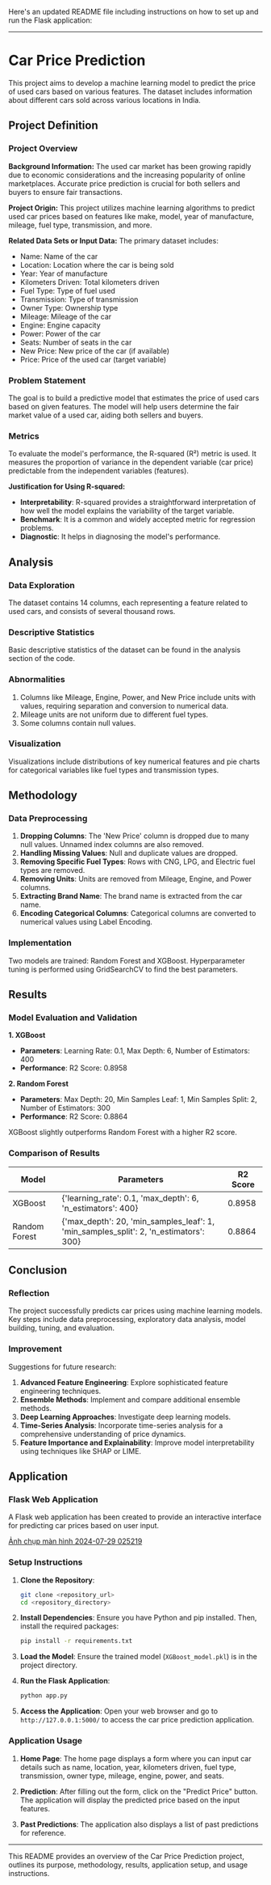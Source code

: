 Here's an updated README file including instructions on how to set up and run the Flask application:

---

# Car Price Prediction

This project aims to develop a machine learning model to predict the price of used cars based on various features. The dataset includes information about different cars sold across various locations in India.

## Project Definition

### Project Overview

**Background Information:**
The used car market has been growing rapidly due to economic considerations and the increasing popularity of online marketplaces. Accurate price prediction is crucial for both sellers and buyers to ensure fair transactions.

**Project Origin:**
This project utilizes machine learning algorithms to predict used car prices based on features like make, model, year of manufacture, mileage, fuel type, transmission, and more.

**Related Data Sets or Input Data:**
The primary dataset includes:
- Name: Name of the car
- Location: Location where the car is being sold
- Year: Year of manufacture
- Kilometers Driven: Total kilometers driven
- Fuel Type: Type of fuel used
- Transmission: Type of transmission
- Owner Type: Ownership type
- Mileage: Mileage of the car
- Engine: Engine capacity
- Power: Power of the car
- Seats: Number of seats in the car
- New Price: New price of the car (if available)
- Price: Price of the used car (target variable)

### Problem Statement

The goal is to build a predictive model that estimates the price of used cars based on given features. The model will help users determine the fair market value of a used car, aiding both sellers and buyers.

### Metrics

To evaluate the model's performance, the R-squared (R²) metric is used. It measures the proportion of variance in the dependent variable (car price) predictable from the independent variables (features).

**Justification for Using R-squared:**
- **Interpretability**: R-squared provides a straightforward interpretation of how well the model explains the variability of the target variable.
- **Benchmark**: It is a common and widely accepted metric for regression problems.
- **Diagnostic**: It helps in diagnosing the model's performance.

## Analysis

### Data Exploration

The dataset contains 14 columns, each representing a feature related to used cars, and consists of several thousand rows.

### Descriptive Statistics

Basic descriptive statistics of the dataset can be found in the analysis section of the code.

### Abnormalities

1. Columns like Mileage, Engine, Power, and New Price include units with values, requiring separation and conversion to numerical data.
2. Mileage units are not uniform due to different fuel types.
3. Some columns contain null values.

### Visualization

Visualizations include distributions of key numerical features and pie charts for categorical variables like fuel types and transmission types.

## Methodology

### Data Preprocessing

1. **Dropping Columns**: The 'New Price' column is dropped due to many null values. Unnamed index columns are also removed.
2. **Handling Missing Values**: Null and duplicate values are dropped.
3. **Removing Specific Fuel Types**: Rows with CNG, LPG, and Electric fuel types are removed.
4. **Removing Units**: Units are removed from Mileage, Engine, and Power columns.
5. **Extracting Brand Name**: The brand name is extracted from the car name.
6. **Encoding Categorical Columns**: Categorical columns are converted to numerical values using Label Encoding.

### Implementation

Two models are trained: Random Forest and XGBoost. Hyperparameter tuning is performed using GridSearchCV to find the best parameters.

## Results

### Model Evaluation and Validation

**1. XGBoost**
- **Parameters**: Learning Rate: 0.1, Max Depth: 6, Number of Estimators: 400
- **Performance**: R2 Score: 0.8958

**2. Random Forest**
- **Parameters**: Max Depth: 20, Min Samples Leaf: 1, Min Samples Split: 2, Number of Estimators: 300
- **Performance**: R2 Score: 0.8864

XGBoost slightly outperforms Random Forest with a higher R2 score.

### Comparison of Results

| Model          | Parameters                                                                 | R2 Score |
|----------------|---------------------------------------------------------------------------|---------|
| XGBoost        | {'learning_rate': 0.1, 'max_depth': 6, 'n_estimators': 400}                | 0.8958  |
| Random Forest  | {'max_depth': 20, 'min_samples_leaf': 1, 'min_samples_split': 2, 'n_estimators': 300} | 0.8864  |

## Conclusion

### Reflection

The project successfully predicts car prices using machine learning models. Key steps include data preprocessing, exploratory data analysis, model building, tuning, and evaluation.

### Improvement

Suggestions for future research:
1. **Advanced Feature Engineering**: Explore sophisticated feature engineering techniques.
2. **Ensemble Methods**: Implement and compare additional ensemble methods.
3. **Deep Learning Approaches**: Investigate deep learning models.
4. **Time-Series Analysis**: Incorporate time-series analysis for a comprehensive understanding of price dynamics.
5. **Feature Importance and Explainability**: Improve model interpretability using techniques like SHAP or LIME.

## Application

### Flask Web Application

A Flask web application has been created to provide an interactive interface for predicting car prices based on user input.


[Ảnh chụp màn hình 2024-07-29 025219](https://github.com/user-attachments/assets/540e3f35-c633-41c1-9de7-68243a73abb0)

### Setup Instructions

1. **Clone the Repository**:
   ```bash
   git clone <repository_url>
   cd <repository_directory>
   ```

2. **Install Dependencies**:
   Ensure you have Python and pip installed. Then, install the required packages:
   ```bash
   pip install -r requirements.txt
   ```

3. **Load the Model**:
   Ensure the trained model (`XGBoost_model.pkl`) is in the project directory.

4. **Run the Flask Application**:
    ```bash
   python app.py
   ```

5. **Access the Application**:
   Open your web browser and go to `http://127.0.0.1:5000/` to access the car price prediction application.

### Application Usage

1. **Home Page**:
   The home page displays a form where you can input car details such as name, location, year, kilometers driven, fuel type, transmission, owner type, mileage, engine, power, and seats.

2. **Prediction**:
   After filling out the form, click on the "Predict Price" button. The application will display the predicted price based on the input features.

3. **Past Predictions**:
   The application also displays a list of past predictions for reference.

---

This README provides an overview of the Car Price Prediction project, outlines its purpose, methodology, results, application setup, and usage instructions.
